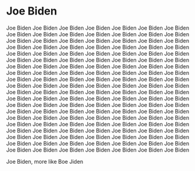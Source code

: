 # Joe Biden
Joe Biden Joe Biden Joe Biden Joe Biden Joe Biden Joe Biden Joe Biden Joe Biden Joe Biden Joe Biden Joe Biden Joe Biden Joe Biden Joe Biden Joe Biden Joe Biden Joe Biden Joe Biden Joe Biden Joe Biden Joe Biden Joe Biden Joe Biden Joe Biden Joe Biden Joe Biden Joe Biden Joe Biden Joe Biden Joe Biden Joe Biden Joe Biden Joe Biden Joe Biden Joe Biden Joe Biden Joe Biden Joe Biden Joe Biden Joe Biden Joe Biden Joe Biden Joe Biden Joe Biden Joe Biden Joe Biden Joe Biden Joe Biden Joe Biden Joe Biden Joe Biden Joe Biden Joe Biden Joe Biden Joe Biden Joe Biden Joe Biden Joe Biden Joe Biden Joe Biden Joe Biden Joe Biden Joe Biden Joe Biden Joe Biden Joe Biden Joe Biden Joe Biden Joe Biden Joe Biden Joe Biden Joe Biden Joe Biden Joe Biden Joe Biden Joe Biden Joe Biden Joe Biden Joe Biden Joe Biden Joe Biden Joe Biden Joe Biden Joe Biden Joe Biden Joe Biden Joe Biden Joe Biden Joe Biden Joe Biden Joe Biden Joe Biden Joe Biden Joe Biden Joe Biden Joe Biden Joe Biden Joe Biden Joe Biden Joe Biden Joe Biden Joe Biden Joe Biden Joe Biden Joe Biden Joe Biden Joe Biden Joe Biden Joe Biden Joe Biden Joe Biden Joe Biden Joe Biden Joe Biden Joe Biden Joe Biden Joe Biden Joe Biden Joe Biden Joe Biden Joe Biden Joe Biden Joe Biden Joe Biden Joe Biden Joe Biden Joe Biden Joe Biden Joe Biden Joe Biden Joe Biden Joe Biden Joe Biden Joe Biden Joe Biden Joe Biden Joe Biden Joe Biden Joe Biden Joe Biden 

Joe Biden, more like Boe Jiden